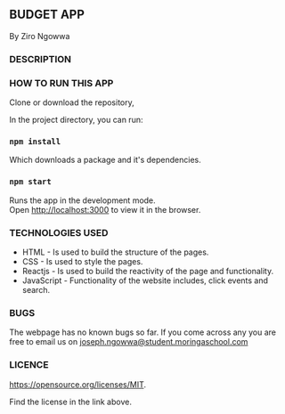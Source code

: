 ## BUDGET APP
By Ziro Ngowwa

### DESCRIPTION


### HOW TO RUN THIS APP
Clone or download the repository,

In the project directory, you can run:

### `npm install`
Which downloads a package and it's dependencies.
### `npm start`
Runs the app in the development mode.<br />
Open [http://localhost:3000](http://localhost:3000) to view it in the browser.

### TECHNOLOGIES USED
- HTML - Is used to build the structure of the pages.
- CSS - Is used to style the pages.
- Reactjs - Is used to build the reactivity of the page and functionality.
- JavaScript - Functionality of the website includes, click events and search.



### BUGS
The webpage has no known bugs so far. If you come across any you are free to email us on joseph.ngowwa@student.moringaschool.com

### LICENCE
https://opensource.org/licenses/MIT.

Find the license in the link above.







